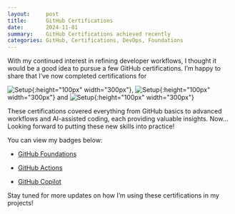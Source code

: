 ```yaml
---
layout:     post
title:      GitHub Certifications
date:       2024-11-01
summary:    GitHub Certifications achieved recently
categories: GitHub, Certifications, DevOps, Foundations
---
```



With my continued interest in refining developer workflows, I thought it would be a good idea to pursue a few GitHub certifications. I’m happy to share that I’ve now completed certifications for 

![Setup]({{site.url}}/images/foundations.png){:height="100px" width="300px"}, ![Setup]({{site.url}}/images/actions.png){:height="100px" width="300px"} and ![Setup]({{site.url}}/images/copilot.png){:height="100px" width="300px"}

These certifications covered everything from GitHub basics to advanced workflows and AI-assisted coding, each providing valuable insights. Now... Looking forward to putting these new skills into practice!

You can view my badges below:

-  [GitHub Foundations](https://www.credly.com/badges/01babbb5-5733-4b4d-bb83-528a1e68fd58)
  
-  [GitHub Actions](https://www.credly.com/badges/8974ef3b-3488-46cf-bbb9-16d7ec0d7e38)
  
-  [GitHub Copilot](https://www.credly.com/badges/b7c49f04-27b8-44e9-b623-c388e7afd91f)
  
Stay tuned for more updates on how I’m using these certifications in my projects! 
